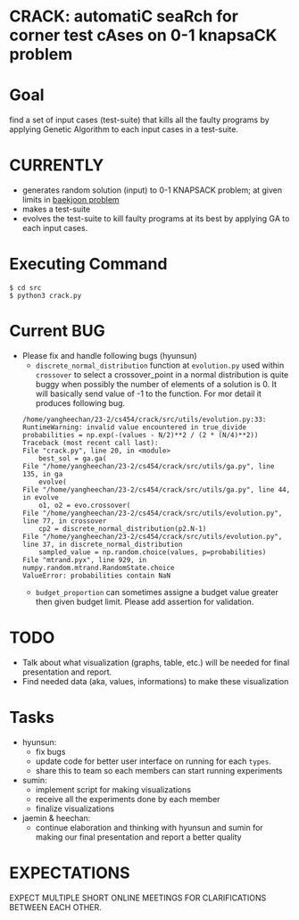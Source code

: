 # **CRACK**: automati**C** sea**R**ch for corner test c**A**ses on 0-1 knapsa**CK** problem

# Goal
find a set of input cases (test-suite) that kills all the faulty programs by applying Genetic Algorithm to each input cases in a test-suite.

# CURRENTLY
* generates random solution (input) to 0-1 KNAPSACK problem; at given limits in [baekjoon problem](https://www.acmicpc.net/problem/12865)
* makes a test-suite
* evolves the test-suite to kill faulty programs at its best by applying GA to each input cases.

# Executing Command
```
$ cd src
$ python3 crack.py
```

# Current BUG
* Please fix and handle following bugs (hyunsun)
    * ```discrete_normal_distribution``` function at ```evolution.py``` used within ```crossover``` to select a crossover_point in a normal distribution is quite buggy when possibly the number of elements of a solution is 0. It will basically send value of -1 to the function. For mor detail it produces following bug.
    ```
    /home/yangheechan/23-2/cs454/crack/src/utils/evolution.py:33: RuntimeWarning: invalid value encountered in true_divide
    probabilities = np.exp(-(values - N/2)**2 / (2 * (N/4)**2))
    Traceback (most recent call last):
    File "crack.py", line 20, in <module>
        best_sol = ga.ga(
    File "/home/yangheechan/23-2/cs454/crack/src/utils/ga.py", line 135, in ga
        evolve(
    File "/home/yangheechan/23-2/cs454/crack/src/utils/ga.py", line 44, in evolve
        o1, o2 = evo.crossover(
    File "/home/yangheechan/23-2/cs454/crack/src/utils/evolution.py", line 77, in crossover
        cp2 = discrete_normal_distribution(p2.N-1)
    File "/home/yangheechan/23-2/cs454/crack/src/utils/evolution.py", line 37, in discrete_normal_distribution
        sampled_value = np.random.choice(values, p=probabilities)
    File "mtrand.pyx", line 929, in numpy.random.mtrand.RandomState.choice
    ValueError: probabilities contain NaN
    ```
    * ```budget_proportion``` can sometimes assigne a budget value greater then given budget limit. Please add assertion for validation.

# TODO
* Talk about what visualization (graphs, table, etc.) will be needed for final presentation and report.
* Find needed data (aka, values, informations) to make these visualization

# Tasks
* hyunsun:
    * fix bugs
    * update code for better user interface on running for each ```types```.
    * share this to team so each members can start running experiments
* sumin:
    * implement script for making visualizations
    * receive all the experiments done by each member
    * finalize visualizations
* jaemin & heechan:
    * continue elaboration and thinking with hyunsun and sumin for making our final presentation and report a better quality

# EXPECTATIONS
EXPECT MULTIPLE SHORT ONLINE MEETINGS FOR CLARIFICATIONS BETWEEN EACH OTHER.